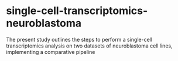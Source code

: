 # single-cell-transcriptomics-neuroblastoma

The present study outlines the steps to perform a single-cell transcriptomics analysis on two datasets of neuroblastoma cell lines, implementing a comparative pipeline 

